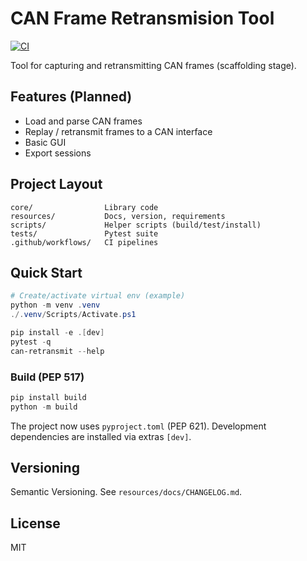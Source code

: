 # CAN Frame Retransmision Tool

[![CI](https://github.com/eusebiotebar/CAN_Frame_Retransmision_Tool/actions/workflows/test-and-deploy.yml/badge.svg)](https://github.com/eusebiotebar/CAN_Frame_Retransmision_Tool/actions/workflows/test-and-deploy.yml)

Tool for capturing and retransmitting CAN frames (scaffolding stage).

## Features (Planned)

- Load and parse CAN frames
- Replay / retransmit frames to a CAN interface
- Basic GUI
- Export sessions

## Project Layout

```text
core/                Library code
resources/           Docs, version, requirements
scripts/             Helper scripts (build/test/install)
tests/               Pytest suite
.github/workflows/   CI pipelines
```

## Quick Start

```powershell
# Create/activate virtual env (example)
python -m venv .venv
./.venv/Scripts/Activate.ps1

pip install -e .[dev]
pytest -q
can-retransmit --help
```

### Build (PEP 517)

```powershell
pip install build
python -m build
```

The project now uses `pyproject.toml` (PEP 621). Development dependencies are installed via extras `[dev]`.

## Versioning

Semantic Versioning. See `resources/docs/CHANGELOG.md`.

## License

MIT
